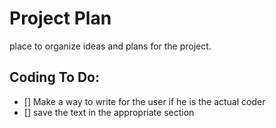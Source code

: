 # Project Plan
place to organize ideas and plans for the project.
## Coding To Do:
- [] Make a way to write for the user if he is the actual coder
- [] save the text in the appropriate section
